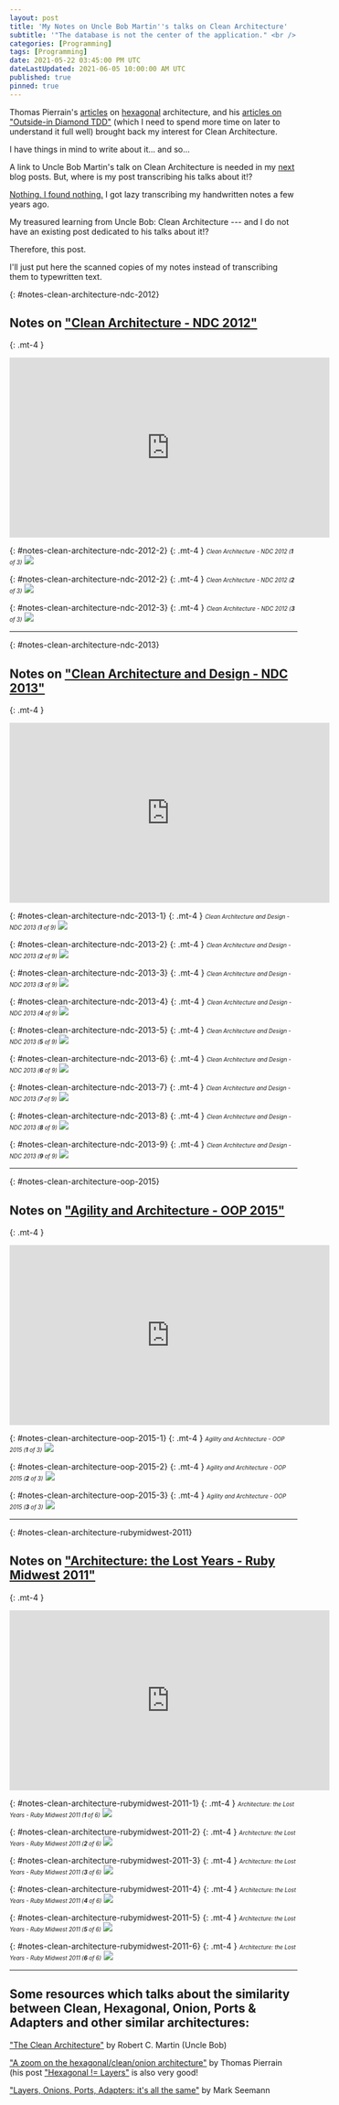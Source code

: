 ```yaml
---
layout: post
title: 'My Notes on Uncle Bob Martin''s talks on Clean Architecture'
subtitle: '"The database is not the center of the application." <br /> "The Web is a delivery mechanism." <br /> "The Web drove out of our range the architectural ideas Jacobson had given us."'
categories: [Programming]
tags: [Programming]
date: 2021-05-22 03:45:00 PM UTC
dateLastUpdated: 2021-06-05 10:00:00 AM UTC
published: true
pinned: true
---
```


<!-- Started May 22, 2021 5:30 AM Philippine Time -->
<!-- Updated June 5, 2021 6:00 PM Philippine Time -->

Thomas Pierrain's [articles](https://tpierrain.blogspot.com/2016/04/hexagonal-layers.html) on [hexagonal](https://tpierrain.blogspot.com/2013/08/a-zoom-on-hexagonalcleanonion.html) architecture, and his [articles on "Outside-in Diamond TDD"](https://tpierrain.blogspot.com/2021/03/outside-in-diamond-tdd-1-style-made.html) (which I need to spend more time on later to understand it full well) brought back my interest for Clean Architecture.

I have things in mind to write about it... and so...

A link to Uncle Bob Martin's talk on Clean Architecture is needed in my [next](/2021/05/30/clean-architecture-of-uncle-bob-martin-in-aspnet-mvc-web-api) blog posts. But, where is my post transcribing his talks about it!?

[Nothing. I found nothing.](/2017/04/15/agility-and-architecture-by-uncle-bob-martin-oop-2015-keynote/) I got lazy transcribing my handwritten notes a few years ago.

My treasured learning from Uncle Bob: Clean Architecture --- and I do not have an existing post dedicated to his talks about it!?

Therefore, this post.

I'll just put here the scanned copies of my notes instead of transcribing them to typewritten text.



<!-- 
In [an old blog post](/2017/04/15/agility-and-architecture-by-uncle-bob-martin-oop-2015-keynote/), I said that I will post my Uncle Bob Martin's talk "Architecture: The Lost Years". I got lazy transcribing my handwritten notes during that time, so... I do not have an existing post dedicated to Uncle Bob's Clean Architecture!!

But I need to link to those notes in my next blog post, so I will put my scanned handwritten notes here so I will have something to link to

 -->



<!--more-->

{: #notes-clean-architecture-ndc-2012}
## Notes on ["Clean Architecture - NDC 2012"](https://www.youtube.com/watch?v=Nltqi7ODZTM&ab_channel=gnbitcom)

{: .mt-4 }
<iframe width="560" height="315" src="https://www.youtube.com/embed/Nltqi7ODZTM" title="YouTube video player" frameborder="0" allow="accelerometer; autoplay; clipboard-write; encrypted-media; gyroscope; picture-in-picture" allowfullscreen></iframe>


{: #notes-clean-architecture-ndc-2012-2}
{: .mt-4 }
*<small><small>Clean Architecture - NDC 2012 (<strong>1</strong> of 3)</small></small>*
![](/images/2021/2021-05-23-notes-clean-architecture-ndc-2012-1.jpg)

{: #notes-clean-architecture-ndc-2012-2}
{: .mt-4 }
*<small><small>Clean Architecture - NDC 2012 (<strong>2</strong> of 3)</small></small>*
![](/images/2021/2021-05-23-notes-clean-architecture-ndc-2012-2.jpg)

{: #notes-clean-architecture-ndc-2012-3}
{: .mt-4 }
*<small><small>Clean Architecture - NDC 2012 (<strong>3</strong> of 3)</small></small>*
![](/images/2021/2021-05-23-notes-clean-architecture-ndc-2012-3.jpg)



-----

{: #notes-clean-architecture-ndc-2013}
## Notes on ["Clean Architecture and Design - NDC 2013"](https://www.youtube.com/watch?v=Nsjsiz2A9mg&ab_channel=gnbitcom)

{: .mt-4 }
<iframe width="560" height="315" src="https://www.youtube.com/embed/Nsjsiz2A9mg" title="YouTube video player" frameborder="0" allow="accelerometer; autoplay; clipboard-write; encrypted-media; gyroscope; picture-in-picture" allowfullscreen></iframe>


{: #notes-clean-architecture-ndc-2013-1}
{: .mt-4 }
*<small><small>Clean Architecture and Design - NDC 2013 (<strong>1</strong> of 9)</small></small>*
![](/images/2021/2021-05-23-notes-clean-architecture-ndc-2013-1.jpg)

{: #notes-clean-architecture-ndc-2013-2}
{: .mt-4 }
*<small><small>Clean Architecture and Design - NDC 2013 (<strong>2</strong> of 9)</small></small>*
![](/images/2021/2021-05-23-notes-clean-architecture-ndc-2013-2.jpg)

{: #notes-clean-architecture-ndc-2013-3}
{: .mt-4 }
*<small><small>Clean Architecture and Design - NDC 2013 (<strong>3</strong> of 9)</small></small>*
![](/images/2021/2021-05-23-notes-clean-architecture-ndc-2013-3.jpg)

{: #notes-clean-architecture-ndc-2013-4}
{: .mt-4 }
*<small><small>Clean Architecture and Design - NDC 2013 (<strong>4</strong> of 9)</small></small>*
![](/images/2021/2021-05-23-notes-clean-architecture-ndc-2013-4.jpg)

{: #notes-clean-architecture-ndc-2013-5}
{: .mt-4 }
*<small><small>Clean Architecture and Design - NDC 2013 (<strong>5</strong> of 9)</small></small>*
![](/images/2021/2021-05-23-notes-clean-architecture-ndc-2013-5.jpg)

{: #notes-clean-architecture-ndc-2013-6}
{: .mt-4 }
*<small><small>Clean Architecture and Design - NDC 2013 (<strong>6</strong> of 9)</small></small>*
![](/images/2021/2021-05-23-notes-clean-architecture-ndc-2013-6.jpg)

{: #notes-clean-architecture-ndc-2013-7}
{: .mt-4 }
*<small><small>Clean Architecture and Design - NDC 2013 (<strong>7</strong> of 9)</small></small>*
![](/images/2021/2021-05-23-notes-clean-architecture-ndc-2013-7.jpg)

{: #notes-clean-architecture-ndc-2013-8}
{: .mt-4 }
*<small><small>Clean Architecture and Design - NDC 2013 (<strong>8</strong> of 9)</small></small>*
![](/images/2021/2021-05-23-notes-clean-architecture-ndc-2013-8.jpg)

{: #notes-clean-architecture-ndc-2013-9}
{: .mt-4 }
*<small><small>Clean Architecture and Design - NDC 2013 (<strong>9</strong> of 9)</small></small>*
![](/images/2021/2021-05-23-notes-clean-architecture-ndc-2013-9.jpg)



-----

{: #notes-clean-architecture-oop-2015}
## Notes on ["Agility and Architecture - OOP 2015"](https://www.youtube.com/watch?v=0oGpWmS0aYQ&ab_channel=SIGSDATACOM)

{: .mt-4 }
<iframe width="560" height="315" src="https://www.youtube.com/embed/0oGpWmS0aYQ" title="YouTube video player" frameborder="0" allow="accelerometer; autoplay; clipboard-write; encrypted-media; gyroscope; picture-in-picture" allowfullscreen></iframe>


{: #notes-clean-architecture-oop-2015-1}
{: .mt-4 }
*<small><small>Agility and Architecture - OOP 2015 (<strong>1</strong> of 3)</small></small>*
![](/images/2021/2021-05-23-notes-clean-architecture-oop-2015-1.jpg)

{: #notes-clean-architecture-oop-2015-2}
{: .mt-4 }
*<small><small>Agility and Architecture - OOP 2015 (<strong>2</strong> of 3)</small></small>*
![](/images/2021/2021-05-23-notes-clean-architecture-oop-2015-2.jpg)

{: #notes-clean-architecture-oop-2015-3}
{: .mt-4 }
*<small><small>Agility and Architecture - OOP 2015 (<strong>3</strong> of 3)</small></small>*
![](/images/2021/2021-05-23-notes-clean-architecture-oop-2015-3.jpg)



-----

{: #notes-clean-architecture-rubymidwest-2011}
## Notes on ["Architecture: the Lost Years - Ruby Midwest 2011"](https://www.youtube.com/watch?v=WpkDN78P884&ab_channel=Confreaks)

{: .mt-4 }
<iframe width="560" height="315" src="https://www.youtube.com/embed/WpkDN78P884" title="YouTube video player" frameborder="0" allow="accelerometer; autoplay; clipboard-write; encrypted-media; gyroscope; picture-in-picture" allowfullscreen></iframe>


{: #notes-clean-architecture-rubymidwest-2011-1}
{: .mt-4 }
*<small><small>Architecture: the Lost Years - Ruby Midwest 2011 (<strong>1</strong> of 6)</small></small>*
![](/images/2021/2021-05-23-notes-clean-architecture-rubymidwest-2011-1.jpg)

{: #notes-clean-architecture-rubymidwest-2011-2}
{: .mt-4 }
*<small><small>Architecture: the Lost Years - Ruby Midwest 2011 (<strong>2</strong> of 6)</small></small>*
![](/images/2021/2021-05-23-notes-clean-architecture-rubymidwest-2011-2.jpg)

{: #notes-clean-architecture-rubymidwest-2011-3}
{: .mt-4 }
*<small><small>Architecture: the Lost Years - Ruby Midwest 2011 (<strong>3</strong> of 6)</small></small>*
![](/images/2021/2021-05-23-notes-clean-architecture-rubymidwest-2011-3.jpg)

{: #notes-clean-architecture-rubymidwest-2011-4}
{: .mt-4 }
*<small><small>Architecture: the Lost Years - Ruby Midwest 2011 (<strong>4</strong> of 6)</small></small>*
![](/images/2021/2021-05-23-notes-clean-architecture-rubymidwest-2011-4.jpg)

{: #notes-clean-architecture-rubymidwest-2011-5}
{: .mt-4 }
*<small><small>Architecture: the Lost Years - Ruby Midwest 2011 (<strong>5</strong> of 6)</small></small>*
![](/images/2021/2021-05-23-notes-clean-architecture-rubymidwest-2011-5.jpg)

{: #notes-clean-architecture-rubymidwest-2011-6}
{: .mt-4 }
*<small><small>Architecture: the Lost Years - Ruby Midwest 2011 (<strong>6</strong> of 6)</small></small>*
![](/images/2021/2021-05-23-notes-clean-architecture-rubymidwest-2011-6.jpg)




----------

## Some resources which talks about the similarity between Clean, Hexagonal, Onion, Ports & Adapters and other similar architectures:


["The Clean Architecture"](https://blog.cleancoder.com/uncle-bob/2012/08/13/the-clean-architecture.html) by Robert C. Martin (Uncle Bob)


["A zoom on the hexagonal/clean/onion architecture"](https://tpierrain.blogspot.com/2013/08/a-zoom-on-hexagonalcleanonion.html)  by Thomas Pierrain (his post ["Hexagonal != Layers"](https://tpierrain.blogspot.com/2016/04/hexagonal-layers.html) is also very good!


["Layers, Onions, Ports, Adapters: it's all the same"](https://blog.ploeh.dk/2013/12/03/layers-onions-ports-adapters-its-all-the-same/) by Mark Seemann










